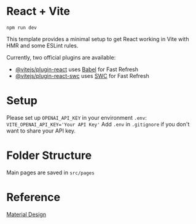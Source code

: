 # React + Vite

`npm run dev`

This template provides a minimal setup to get React working in Vite with HMR and some ESLint rules.

Currently, two official plugins are available:

- [@vitejs/plugin-react](https://github.com/vitejs/vite-plugin-react/blob/main/packages/plugin-react/README.md) uses [Babel](https://babeljs.io/) for Fast Refresh
- [@vitejs/plugin-react-swc](https://github.com/vitejs/vite-plugin-react-swc) uses [SWC](https://swc.rs/) for Fast Refresh

# Setup
Please set up `OPENAI_API_KEY` in your environment `.env`:
`VITE_OPENAI_API_KEY='Your API Key'`
Add `.env` in `.gitignore` if you don't want to share your API key.

# Folder Structure
Main pages are saved in `src/pages`

# Reference
[Material Design](https://mui.com/material-ui/getting-started/)
